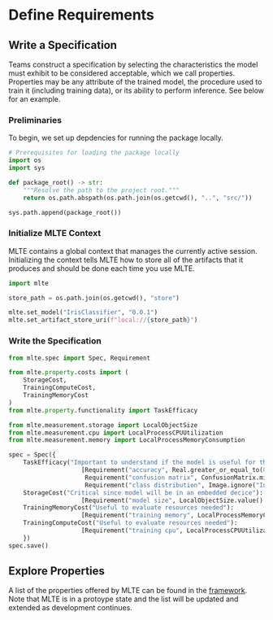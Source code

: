 # Define Requirements

## Write a Specification
Teams construct a specification by selecting the characteristics the model must exhibit to be considered acceptable, which we call properties. Properties may be any attribute of the trained model, the procedure used to train it (including training data), or its ability to perform inference. See below for an example.

### Preliminaries
To begin, we set up depdencies for running the package locally.
```python
# Prerequisites for loading the package locally
import os
import sys

def package_root() -> str:
    """Resolve the path to the project root."""
    return os.path.abspath(os.path.join(os.getcwd(), "..", "src/"))

sys.path.append(package_root())
```

### Initialize MLTE Context
MLTE contains a global context that manages the currently active session. Initializing the context tells MLTE how to store all of the artifacts that it produces and should be done each time you use MLTE.

```python
import mlte

store_path = os.path.join(os.getcwd(), "store")

mlte.set_model("IrisClassifier", "0.0.1")
mlte.set_artifact_store_uri(f"local://{store_path}")
```

### Write the Specification
```python
from mlte.spec import Spec, Requirement

from mlte.property.costs import (
    StorageCost,
    TrainingComputeCost,
    TrainingMemoryCost
)
from mlte.property.functionality import TaskEfficacy

from mlte.measurement.storage import LocalObjectSize
from mlte.measurement.cpu import LocalProcessCPUUtilization
from mlte.measurement.memory import LocalProcessMemoryConsumption

spec = Spec({
    TaskEfficacy("Important to understand if the model is useful for this case"): 
                    [Requirement("accuracy", Real.greater_or_equal_to(0.98)),
                     Requirement("confusion matrix", ConfusionMatrix.misclassification_count_less_than(2)),
                     Requirement("class distribution", Image.ignore("Inspect the image."))],
    StorageCost("Critical since model will be in an embedded decice"): 
                    [Requirement("model size", LocalObjectSize.value().less_than(3000))],
    TrainingMemoryCost("Useful to evaluate resources needed"): 
                    [Requirement("training memory", LocalProcessMemoryConsumption.value().average_consumption_less_than(0.9))],
    TrainingComputeCost("Useful to evaluate resources needed"): 
                    [Requirement("training cpu", LocalProcessCPUUtilization.value().max_utilization_less_than(5.0))]
    })
spec.save()
```

## Explore Properties
A list of the properties offered by MLTE can be found in the [framework](https://github.com/mlte-team/mlte-framework). Note that MLTE is in a protoype state and the list will be updated and extended as development continues.